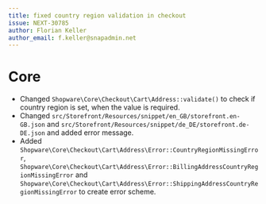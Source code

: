 ```yaml
---
title: fixed country region validation in checkout
issue: NEXT-30785
author: Florian Keller
author_email: f.keller@snapadmin.net
---
```

# Core
* Changed `Shopware\Core\Checkout\Cart\Address::validate()` to check if country region is set, when the value is required.
* Changed `src/Storefront/Resources/snippet/en_GB/storefront.en-GB.json` and `src/Storefront/Resources/snippet/de_DE/storefront.de-DE.json` and added error message.
* Added `Shopware\Core\Checkout\Cart\Address\Error::CountryRegionMissingError`, `Shopware\Core\Checkout\Cart\Address\Error::BillingAddressCountryRegionMissingError` and `Shopware\Core\Checkout\Cart\Address\Error::ShippingAddressCountryRegionMissingError` to create error scheme. 

